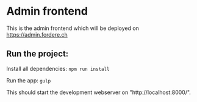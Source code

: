 # Admin frontend

This is the admin frontend which will be deployed on https://admin.fordere.ch

## Run the project:

Install all dependencies:
```npm run install```

Run the app:
```gulp```

This should start the development webserver on "http://localhost:8000/". 
